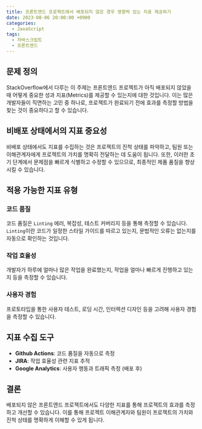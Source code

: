 ```yaml
---
title: 프론트엔드 프로젝트에서 배포되지 않은 경우 영향력 있는 지표 제공하기
date: 2023-08-06 20:00:00 +0900
categories:
  - JavaScript
tags:
  - 자바스크립트
  - 프론트엔드
---
```


## 문제 정의

StackOverflow에서 다루는 이 주제는 프론트엔드 프로젝트가 아직 배포되지 않았을 때 어떻게 중요한 성과 지표(Metrics)를 제공할 수 있는지에 대한 것입니다. 이는 많은 개발자들이 직면하는 고민 중 하나로, 프로젝트가 완료되기 전에 효과를 측정할 방법을 찾는 것이 중요하다고 할 수 있습니다.

## 비배포 상태에서의 지표 중요성

비배포 상태에서도 지표를 수집하는 것은 프로젝트의 진척 상태를 파악하고, 팀원 또는 이해관계자에게 프로젝트의 가치를 명확히 전달하는 데 도움이 됩니다. 또한, 이러한 초기 단계에서 문제점을 빠르게 식별하고 수정할 수 있으므로, 최종적인 제품 품질을 향상시킬 수 있습니다.

## 적용 가능한 지표 유형

### 코드 품질

코드 품질은 `Linting` 에러, 복잡성, 테스트 커버리지 등을 통해 측정할 수 있습니다. `Linting`이란 코드가 일정한 스타일 가이드를 따르고 있는지, 문법적인 오류는 없는지를 자동으로 확인하는 것입니다.

### 작업 효율성

개발자가 하루에 얼마나 많은 작업을 완료했는지, 작업을 얼마나 빠르게 진행하고 있는지 등을 측정할 수 있습니다.

### 사용자 경험

프로토타입을 통한 사용자 테스트, 로딩 시간, 인터렉션 디자인 등을 고려해 사용자 경험을 측정할 수 있습니다.

## 지표 수집 도구

- **Github Actions**: 코드 품질을 자동으로 측정
- **JIRA**: 작업 효율성 관련 지표 추적
- **Google Analytics**: 사용자 행동과 트래픽 측정 (배포 후)

## 결론

배포되지 않은 프론트엔드 프로젝트에서도 다양한 지표를 통해 프로젝트의 효과를 측정하고 개선할 수 있습니다. 이를 통해 프로젝트 이해관계자와 팀원이 프로젝트의 가치와 진척 상태를 명확하게 이해할 수 있게 됩니다.